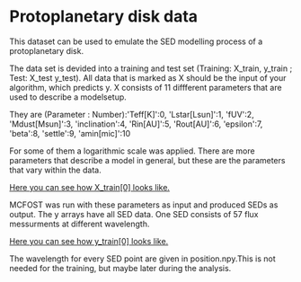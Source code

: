 # Protoplanetary disk data

This dataset can be used to emulate the SED modelling process of a protoplanetary disk.

The data set is devided into a training and test set (Training: X_train, y_train ; Test: X_test y_test).
All data that is marked as X should be the input of your algorithm, which predicts y.
X consists of 11 diffferent parameters that are used to describe a modelsetup.

They are (Parameter : Number):'Teff[K]':0, 'Lstar[Lsun]':1, 'fUV':2, 'Mdust[Msun]':3, 'inclination':4, 'Rin[AU]':5, 'Rout[AU]':6, 'epsilon':7, 'beta':8, 'settle':9, 'amin[mic]':10

For some of them a logarithmic scale was applied.
There are more parameters that describe a model in general, but these are the parameters that vary within the data.  

[Here you can see how X_train[0] looks like.](../../images/input_0.png) 

MCFOST was run with these parameters as input and produced SEDs as output.
The y arrays have all SED data. One SED consists of 57 flux messurments at different wavelength.  

[Here you can see how y_train[0] looks like.](../../images/output_0.png) 

The wavelength for every SED point are given in position.npy.This is not needed for the training, but maybe later during the analysis.

